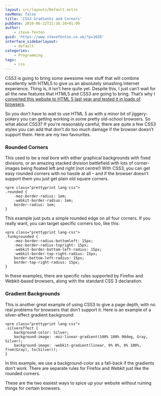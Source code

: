```yaml
---
layout: src/layouts/Default.astro
navMenu: false
title: 'CSS3 Gradients and Corners'
pubDate: 2010-06-22T21:16:10+01:00
author:
    - steve-fenton
guid: 'https://www.stevefenton.co.uk/?p=1028'
interface_sidebarlayout:
    - default
categories:
    - Programming
tags:
    - css
---
```


CSS3 is going to bring some awesome new stuff that will combine excellently with HTML5 to give us an absolutely smashing Internet experience. Thing is, it isn’t here quite yet. Despite this, I just can’t wait for all the new features that HTML5 and CSS3 are going to bring. That’s why I [converted this website to HTML 5 last year and tested it in loads of browsers](https://www.stevefenton.co.uk/2009/07/HTML-5-Browser-Test/).

So you don’t have to wait to use HTML 5 as with a minor bit of jiggery-pokery you can getting working in some pretty old-school browsers. So what about CSS3? If you’re reasonably careful, there are quite a few CSS3 styles you can add that don’t do too much damage if the browser doesn’t support them. Here are my two favourites.

### Rounded Corners

This used to be a real bore with either graphical backgrounds with fixed divisions, or an amazing stacked division battlefield with lots of corner-images being floated left and right (not centre!) With CSS3, you can get easy rounded corners with no hassle at all – and if the browser doesn’t support them you just get plain old square corners.

```
<pre class="prettyprint lang-css">
.rounded {
    -moz-border-radius: 1em;
    -webkit-border-radius: 1em;
    border-radius: 1em;
}
```

This example just puts a simple rounded edge on all four corners. If you really want, you can target specific corners too, like this:

```
<pre class="prettyprint lang-css">
.funkyrounded {
    -moz-border-radius-bottomleft: 15px;
    -moz-border-radius-topright: 15px;
    -webkit-border-bottom-left-radius: 15px;
    -webkit-border-top-right-radius: 15px;
    border-bottom-left-radius: 15px;
    border-top-right-radius: 15px;
}
```

In these examples, there are specific rules supported by Firefox and Webkit-based browsers, along with the standard CSS 3 declaration.

### Gradient Backgrounds

This is another great example of using CSS3 to give a page depth, with no real problems for browsers that don’t support it. Here is an example of a silver-effect gradient background:

```
<pre class="prettyprint lang-css">
.silvereffect {
    background-color: Silver;
    background-image: -moz-linear-gradient(100% 100% 90deg, Gray, Silver);
    background-image: -webkit-gradient(linear, 0% 0%, 0% 100%, from(Gray), to(Silver));
}
```

In this example, we use a background-color as a fall-back if the gradients don’t work. There are separate rules for Firefox and Webkit just like the rounded corners.

These are the two easiest ways to spice up your website without ruining things for certain browsers.